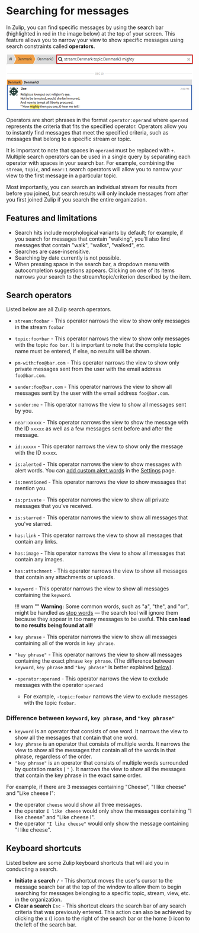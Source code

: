 # Searching for messages

In Zulip, you can find specific messages by using the search bar (highlighted in
red in the image below) at the top of your screen. This feature allows you to
narrow your view to show specific messages using search constraints called
**operators**.

![Search bar](/static/images/help/search-bar.png)

Operators are short phrases in the format `operator:operand` where `operand`
represents the criteria that fits the specified operator. Operators allow you to
instantly find messages that meet the specified criteria, such as messages that
belong to a specific stream or topic.

It is important to note that spaces in `operand` must be replaced with `+`.
Multiple search operators can be used in a single query by separating each
operator with spaces in your search bar. For example, combining the
`stream`, `topic`, and `near:1` search operators will allow you to narrow
your view to the first message in a particular topic.

Most importantly, you can search an individual stream for results from
before you joined, but search results will only include messages from after
you first joined Zulip if you search the entire organization.

## Features and limitations

* Search hits include morphological variants by default; for example, if you
search for messages that contain "walking", you’ll also find messages that
contain "walk", "walks", "walked", etc.
* Searches are case-insensitive.
* Searching by date currently is not possible.
* When pressing space in the search bar, a dropdown menu with autocompletion
  suggestions appears. Clicking on one of its items narrows your search to the
  stream/topic/criterion described by the item.

## Search operators

Listed below are all Zulip search operators.

* `stream:foobar` - This operator narrows the view to show only
  messages in the stream `foobar`
* `topic:foo+bar` - This operator narrows the view to show only
  messages with the topic `foo bar`. It is important to note that the
  complete topic name must be entered, if else, no results will be shown.
* `pm-with:foo@bar.com` - This operator narrows the view to show only
  private messages sent from the user with the email address
  `foo@bar.com`.
* `sender:foo@bar.com` - This operator narrows the view to show all
  messages sent by the user with the email address `foo@bar.com`.
* `sender:me` - This operator narrows the view to show all messages sent by you.
* `near:xxxxx` - This operator narrows the view to show the message
  with the ID `xxxxx` as well as a few messages sent before and after
  the message.
* `id:xxxxx` - This operator narrows the view to show only the message with the
ID `xxxxx`.
* `is:alerted` - This operator narrows the view to show messages with alert
words. You can [add custom alert words](/help/alert-words) in the
[Settings](/#settings) page.
* `is:mentioned` - This operator narrows the view to show messages that mention
you.
* `is:private` - This operator narrows the view to show all private messages
that you've received.
* `is:starred` - This operator narrows the view to show all messages that you've
starred.
* `has:link` - This operator narrows the view to show all messages that contain
any links.
* `has:image` - This operator narrows the view to show all messages that contain
any images.
* `has:attachment` - This operator narrows the view to show all messages that
contain any attachments or uploads.
* `keyword` - This operator narrows the view to show all messages containing the
`keyword`.

    !!! warn ""
        **Warning:** Some common words, such as "a", "the", and "or", might be
        handled as [stop words](https://en.wikipedia.org/wiki/Stop_words) — the
        search tool will ignore them because they appear in too many messages to
        be useful. **This can lead to no results being found at all!**

* `key phrase` - This operator narrows the view to show all messages containing
all of the words in `key phrase`.
* `"key phrase"` - This operator narrows the view to show all messages
containing the exact phrase `key phrase`.
(The difference between `keyword`, `key phrase` and `"key phrase"` is better
explained [below](#difference-between-keyword-key-phrase-and-key-phrase)).
* `-operator:operand` - This operator narrows the view to exclude messages with the operator `operand`
    * For example, `-topic:foobar` narrows the view to exclude messages with the topic `foobar`.

### Difference between `keyword`, `key phrase`, and `"key phrase"`

* `keyword` is an operator that consists of one word. It narrows the view to show all the messages that contain
that one word.
* `key phrase` is an operator that consists of multiple words. It narrows the view to show all the messages that
contain all of the words in that phrase, regardless of the order.
* `"key phrase"` is an operator that consists of multiple words surrounded by quotation marks ( `"` ). It narrows
the view to show all the messages that contain the key phrase in the exact same order.

For example, if there are 3 messages containing "Cheese", "I like cheese" and
"Like cheese I":

* the operator `cheese` would show all three messages.
* the operator `I like cheese` would only show the messages containing "I like
    cheese" and "Like cheese I".
* the operator `"I like cheese"` would only show the message containing "I like
    cheese".

## Keyboard shortcuts

Listed below are some Zulip keyboard shortcuts that will aid you in conducting a search.

* **Initiate a search** `/` - This shortcut moves the user's cursor to
  the message search bar at the top of the window to allow them to
  begin searching for messages belonging to a specific topic, stream,
  view, etc. in the organization.
* **Clear a search** `Esc` - This shortcut clears the search bar of
  any search criteria that was previously entered. This action can also be
  achieved by clicking the x (<i class="icon-vector-remove"></i>) icon to the
  right of the search bar or the home (<i class="icon-vector-home"></i>) icon to
  the left of the search bar.
